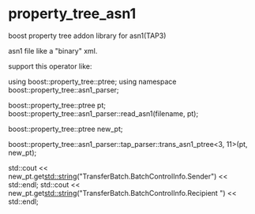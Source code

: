 # property_tree_asn1
boost property tree addon library for asn1(TAP3)

asn1 file like a "binary" xml.

support this operator like:

  using boost::property_tree::ptree;
  using namespace boost::property_tree::asn1_parser;
  
  boost::property_tree::ptree pt;
  boost::property_tree::asn1_parser::read_asn1(filename, pt);
  
  boost::property_tree::ptree new_pt;
  
  boost::property_tree::asn1_parser::tap_parser::trans_asn1_ptree<3, 11>(pt, new_pt);
  
  std::cout << new_pt.get<std::string>("TransferBatch.BatchControlInfo.Sender") << std::endl;
  std::cout << new_pt.get<std::string>("TransferBatch.BatchControlInfo.Recipient ") << std::endl;
